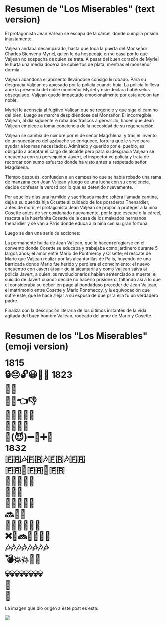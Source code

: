# Resumen de "Los Miserables" (text version)

El protagonista Jean Valjean se escapa de la cárcel, donde cumplía prisión injustamente.

Valjean andaba desamparado, hasta que toca la puerta del Monseñor Charles Bienvenu Myriel, quien le da hospedaje en su casa por lo que Valjean no sospecha de quien se trata. A pesar del buen corazón de Myriel le hurta una media docena de cubiertos de plata, mientras el monseñor dormía.

Valjean abandona el aposento llevándose consigo lo robado. Para su desgracia Valjean es apresado por la policía cuando huía. La policía lo lleva ante la presencia del noble monseñor Myriel y este declara habérselos obsequiado. Valjean quedo impactado emocionalmente por esta acción tan noble.

Myriel le aconseja al fugitivo Valjean que se regenere y que siga el camino del bien. Luego se marcha despidiéndose del Monseñor. El incorregible Valjean, al día siguiente le roba dos frascos a gervasillo, hacen que Jean Valjean empiece a tomar conciencia de la necesidad de su regeneración.

Valjean se cambia de nombre por el de señor Magdalena, y tras el invento de un sucedáneo del azabache se enriquece, fortuna que le sirve para ayudar a los mas necesitados.
Admirado y querido por el pueblo, es obligado a aceptar el cargo de alcalde pero para su desgracia Valjean se encuentra con su perseguidor Javert, el inspector de policía y trata de recordar con sumo esfuerzo donde ha visto antes al respetado señor Magdalena.

Tiempo después, confunden a un campesino que se había robado una rama de manzana con Jean Valjean y luego de una lucha con su conciencia, decide confesar la verdad por lo que es detenido nuevamente.

Por aquellos días una humilde y sacrificada madre soltera llamada cantina, deja a su querida hija Cosette al cuidado de los posaderos Thenardier, antes de morir, el protagonista Jean Valjean se proponía proteger a la niña Cosette antes de ser condenado nuevamente, por lo que escapa d la cárcel, rescata a la huerfanita Cosette de la casa de los malvados hermanos thenardier y se van a Paris donde educa a la niña con su gran fortuna.

Luego se dan una serie de acciones:

La permanente huida de Jean Valjean, que lo hacen refugiarse en el convento donde Cosette se educaba y trabajaba como jardinero durante 5 largos años; el amor entre Mario de Pontmercy y Cosette; el rescate de Mario que Valjean realiza por las alcantarillas de Paris, huyendo de una barricada donde Mario fue herido y perdiera el conocimiento; el nuevo encuentro con Javert al salir de la alcantarilla y como Valjean salva al policía Javert, a quien los revolucionarios habían sentenciado a muerte; el suicido de Javert cuando decide no hacerlo prisionero, faltando así a lo que el consideraba su deber, en pago al bondadoso proceder de Jean Valjean; el matrimonio entre Cosette y Mario Pontmeccy, y la equivocación que sufre este, que le hace alejar a su esposa de que para ella fu un verdadero padre.

Finaliza con la descripción literaria de los últimos instantes de la vida agitada del buen hombre Valjean, rodeado del amor de Mario y Cosette. 


# Resumen de los "Los Miserables" (emoji version)

<strong><big><big><big><big>
1815  
:lock::pensive::unlock::grinning::runner::dash:
1823  
:tophat::necktie:  
:tipping_hand_woman::point_left::thumbsdown:  
:tipping_hand_woman::lips::lipstick::dress:  
:tipping_hand_woman::musical_note::skull:  
:couple:(:smiling_imp:):heavy_minus_sign::girl::heavy_plus_sign::man:  
1832  
:fr::notes::fr::notes::fr::notes::fr:  
:fr::gun::fr::knife::fr:  
:boy::eyes::princess::soon::heart_eyes:  
:couple::musical_note::couple_with_heart:  
:woman::thought_balloon::boy::x::woman:  
:soon::gun::knife:  
:woman::gun::boy::notes::woman::skull:  
:x::gun::soon::blond_haired_person::gun::angel::skull:  
:notes::notes::notes::notes::notes::notes::notes::notes:  
:bomb::collision::collision::knife::knife:  
:skull::skull::skull::skull::skull::skull::skull::skull:  
:police_officer:  
:boy:
</big></big></big></big></strong>

La imagen que dió origen a este post es esta:

![](https://cpb-ap-se2.wpmucdn.com/mediafactory.org.au/dist/a/37/files/2015/05/emoji-classic-les-miserables-1tebqcr-335x1024-16uac3a.jpg)

